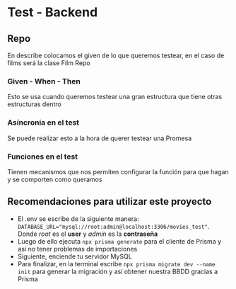 # Test - Backend

## Repo

En describe colocamos el given de lo que queremos testear, en el caso de films será la clase Film Repo

### Given - When - Then

Esto se usa cuando queremos testear una gran estructura que tiene otras estructuras dentro

### Asíncronia en el test

Se puede realizar esto a la hora de querer testear una Promesa

### Funciones en el test

Tienen mecanismos que nos permiten configurar la función para que hagan y se comporten como queramos

## Recomendaciones para utilizar este proyecto

- El .env se escribe de la siguiente manera: `DATABASE_URL="mysql://root:admin@localhost:3306/movies_test"`. Donde _root_ es el **user** y _admin_ es la **contraseña**
- Luego de ello ejecuta `npx prisma generate` para el cliente de Prisma y así no tener problemas de importaciones
- Siguiente, enciende tu servidor MySQL
- Para finalizar, en la terminal escribe `npx prisma migrate dev --name init` para generar la migración y así obtener nuestra BBDD gracias a Prisma
